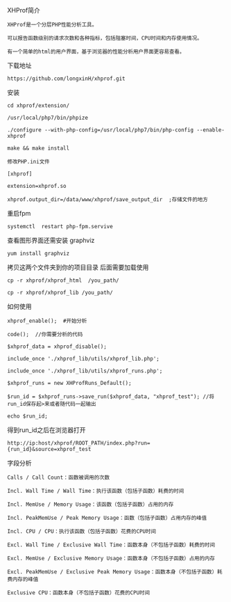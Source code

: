 XHProf简介
	
	XHProf是一个分层PHP性能分析工具。
	
	可以报告函数级别的请求次数和各种指标，包括阻塞时间，CPU时间和内存使用情况。

	有一个简单的html的用户界面，基于浏览器的性能分析用户界面更容易查看。


下载地址  

	https://github.com/longxinH/xhprof.git

安装  

	cd xhprof/extension/  

	/usr/local/php7/bin/phpize  

	./configure --with-php-config=/usr/local/php7/bin/php-config --enable-xhprof  

	make && make install    

	修改PHP.ini文件

	[xhprof]  

	extension=xhprof.so   

	xhprof.output_dir=/data/www/xhprof/save_output_dir  ;存储文件的地方  
 
重启fpm   

	systemctl  restart php-fpm.servive

查看图形界面还需安装 graphviz
	
	yum install graphviz


拷贝这两个文件夹到你的项目目录 后面需要加载使用
	
	cp -r xhprof/xhprof_html  /you_path/

	cp -r xhprof/xhprof_lib /you_path/

如何使用

	xhprof_enable();  #开始分析
	
	code();  //你需要分析的代码

	$xhprof_data = xhprof_disable();

	include_once './xhprof_lib/utils/xhprof_lib.php';

	include_once './xhprof_lib/utils/xhprof_runs.php';

	$xhprof_runs = new XHProfRuns_Default();

	$run_id = $xhprof_runs->save_run($xhprof_data, "xhprof_test"); //将run_id保存起>来或者随代码一起输出

	echo $run_id;
	
得到run_id之后在浏览器打开
	
	http://ip:host/xhprof/ROOT_PATH/index.php?run={run_id}&source=xhprof_test

字段分析

	Calls / Call Count：函数被调用的次数 

	Incl. Wall Time / Wall Time：执行该函数（包括子函数）耗费的时间

	Incl. MemUse / Memory Usage：该函数（包括子函数）占用的内存  

	Incl. PeakMemUse / Peak Memory Usage：函数（包括子函数）占用内存的峰值  

	Incl. CPU / CPU：执行该函数（包括子函数）花费的CPU时间 

	Excl. Wall Time / Exclusive Wall Time：函数本身（不包括子函数）耗费的时间  

 	Excl. MemUse / Exclusive Memory Usage：函数本身（不包括子函数）占用的内存   

	Excl. PeakMemUse / Exclusive Peak Memory Usage：函数本身（不包括子函数）耗费内存的峰值  

	Exclusive CPU：函数本身（不包括子函数）花费的CPU时间
	

